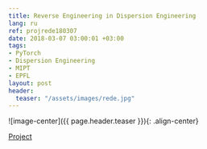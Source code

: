 ```yaml
---
title: Reverse Engineering in Dispersion Engineering
lang: ru
ref: projrede180307
date: 2018-03-07 03:00:01 +03:00
tags:
- PyTorch
- Dispersion Engineering
- MIPT
- EPFL
layout: post
header:
  teaser: "/assets/images/rede.jpg"
---
```


![image-center]({{ page.header.teaser }}){: .align-center}

[Project](https://github.com/akarazeev/REDE)
